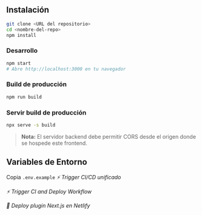 ## Instalación
```bash
git clone <URL del repositorio>
cd <nombre-del-repo>
npm install
```

### Desarrollo
```bash
npm start
# Abre http://localhost:3000 en tu navegador
```

### Build de producción
```bash
npm run build
```

### Servir build de producción
```bash
npx serve -s build
```

> **Nota:** El servidor backend debe permitir CORS desde el origen donde se hospede este frontend.

## Variables de Entorno
Copia `.env.example`
_⚡ Trigger CI/CD unificado_

_⚡ Trigger CI and Deploy Workflow_

_🚀 Deploy plugin Next.js en Netlify_
